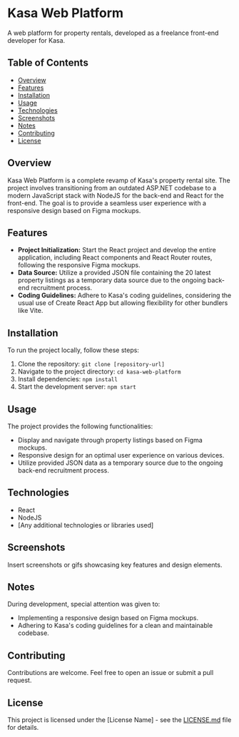 # Kasa Web Platform

A web platform for property rentals, developed as a freelance front-end developer for Kasa.

## Table of Contents
- [Overview](#overview)
- [Features](#features)
- [Installation](#installation)
- [Usage](#usage)
- [Technologies](#technologies)
- [Screenshots](#screenshots)
- [Notes](#notes)
- [Contributing](#contributing)
- [License](#license)

## Overview

Kasa Web Platform is a complete revamp of Kasa's property rental site. The project involves transitioning from an outdated ASP.NET codebase to a modern JavaScript stack with NodeJS for the back-end and React for the front-end. The goal is to provide a seamless user experience with a responsive design based on Figma mockups.

## Features

- **Project Initialization:** Start the React project and develop the entire application, including React components and React Router routes, following the responsive Figma mockups.
- **Data Source:** Utilize a provided JSON file containing the 20 latest property listings as a temporary data source due to the ongoing back-end recruitment process.
- **Coding Guidelines:** Adhere to Kasa's coding guidelines, considering the usual use of Create React App but allowing flexibility for other bundlers like Vite.

## Installation

To run the project locally, follow these steps:

1. Clone the repository: `git clone [repository-url]`
2. Navigate to the project directory: `cd kasa-web-platform`
3. Install dependencies: `npm install`
4. Start the development server: `npm start`

## Usage

The project provides the following functionalities:

- Display and navigate through property listings based on Figma mockups.
- Responsive design for an optimal user experience on various devices.
- Utilize provided JSON data as a temporary source due to the ongoing back-end recruitment process.

## Technologies

- React
- NodeJS
- [Any additional technologies or libraries used]

## Screenshots

Insert screenshots or gifs showcasing key features and design elements.

## Notes

During development, special attention was given to:

- Implementing a responsive design based on Figma mockups.
- Adhering to Kasa's coding guidelines for a clean and maintainable codebase.

## Contributing

Contributions are welcome. Feel free to open an issue or submit a pull request.

## License

This project is licensed under the [License Name] - see the [LICENSE.md](LICENSE.md) file for details.
